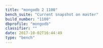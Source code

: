 ```yaml
---
title: "mongodb 2 1100"
bench_suite: "Current snapshot on master"
build_number: "1100"
dbprofile: "mongodb"
classifier: ""
date: 2017-10-02T16:44:49
type: "bench"
---
```

